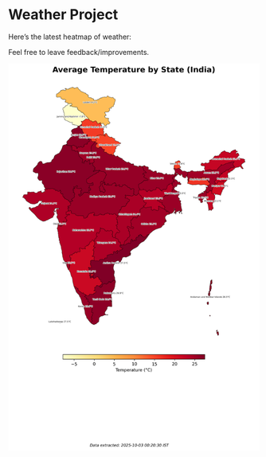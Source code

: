 # Weather Project

Here’s the latest heatmap of weather:

Feel free to leave feedback/improvements.

![India Heatmap](docs/assets/india_heatmap.png?v=DEC978)
